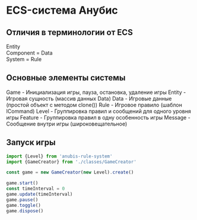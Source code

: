 ECS-система Анубис
==================

Отличия в терминологии от ECS
-----------------------------
Entity  
Component = Data  
System = Rule  

Основные элементы системы
-------------------------

Game - Инициализация игры, пауза, остановка, удаление игры
Entity - Игровая сущность (массив данных Data)
Data - Игровые данные (простой объект с методом clone())
Rule - Игровое правило (шаблон ICommand)
Level - Группировка правил и сообщений для одного уровня игры
Feature - Группировка правил в одну особенность игры
Message - Сообщение внутри игры (широковещательное)

Запуск игры
-----------

```typescript
import {Level} from 'anubis-rule-system'
import {GameCreator} from './classes/GameCreator'

const game = new GameCreator(new Level).create()

game.start()
const timeInterval = 0
game.update(timeInterval)
game.pause()
game.toggle()
game.dispose()
```